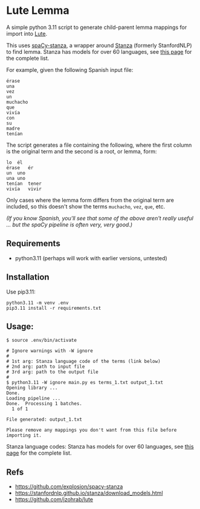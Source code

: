 # Lute Lemma

A simple python 3.11 script to generate child-parent lemma mappings for import into [Lute](https://github.com/jzohrab/lute).

This uses [spaCy-stanza](https://github.com/explosion/spacy-stanza), a wrapper around [Stanza](https://github.com/stanfordnlp/stanza) (formerly StanfordNLP) to find lemma.  Stanza has models for over 60 languages, see [this page](https://stanfordnlp.github.io/stanza/available_models.html) for the complete list.

For example, given the following Spanish input file:

```
érase
una
vez
un
muchacho
que
vivía
con
su
madre
tenían
```

The script generates a file containing the following, where the first column is the original term and the second is a root, or lemma, form:

```
lo	él
érase	ér
un	uno
una	uno
tenían	tener
vivía	vivir
```

Only cases where the lemma form differs from the original term are included, so this doesn't show the terms `muchacho`, `vez`, `que`, etc.

_(If you know Spanish, you'll see that some of the above aren't really useful ... but the spaCy pipeline is often very, very good.)_

## Requirements

* python3.11 (perhaps will work with earlier versions, untested)

## Installation

Use pip3.11:

```
python3.11 -m venv .env
pip3.11 install -r requirements.txt
```

## Usage:

```
$ source .env/bin/activate

# Ignore warnings with -W ignore
#
# 1st arg: Stanza language code of the terms (link below)
# 2nd arg: path to input file
# 3rd arg: path to the output file
#
$ python3.11 -W ignore main.py es terms_1.txt output_1.txt
Opening library ...
Done.
Loading pipeline ...
Done.  Processing 1 batches.
  1 of 1

File generated: output_1.txt

Please remove any mappings you don't want from this file before importing it.
```

 Stanza language codes: Stanza has models for over 60 languages, see [this page](https://stanfordnlp.github.io/stanza/available_models.html) for the complete list.
 
## Refs

- https://github.com/explosion/spacy-stanza
- https://stanfordnlp.github.io/stanza/download_models.html
- https://github.com/jzohrab/lute